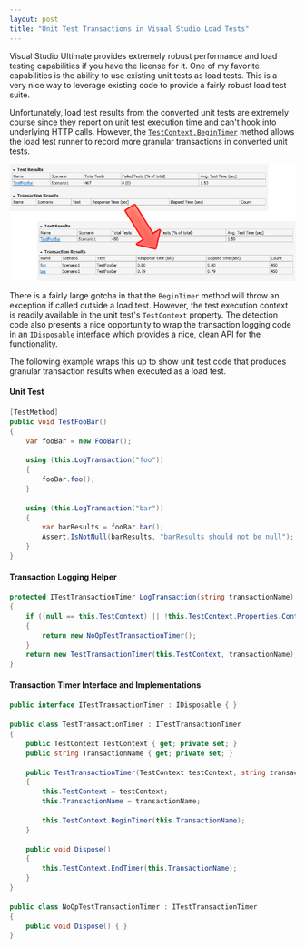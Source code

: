 ```yaml
---
layout: post
title: "Unit Test Transactions in Visual Studio Load Tests"
---
```


Visual Studio Ultimate provides extremely robust performance and load testing capabilities if you have the license for it.  One of my favorite capabilities is the ability to use existing unit tests as load tests.  This is a very nice way to leverage existing code to provide a fairly robust load test suite.

Unfortunately, load test results from the converted unit tests are extremely course since they report on unit test execution time and can't hook into underlying HTTP calls.  However, the [`TestContext.BeginTimer`](https://msdn.microsoft.com/en-us/library/microsoft.visualstudio.testtools.unittesting.testcontext.begintimer.aspx) method allows the load test runner to record more granular transactions in converted unit tests.

<div class="text-center">
<img src="/images/transactions_diff.png" alt="Before and After Transactions">
</div>

There is a fairly large gotcha in that the `BeginTimer` method will throw an exception if called outside a load test.  However, the test execution context is readily available in the unit test's `TestContext` property.  The detection code also presents a nice opportunity to wrap the transaction logging code in an `IDisposable` interface which provides a nice, clean API for the functionality.

The following example wraps this up to show unit test code that produces granular transaction results when executed as a load test.

#### Unit Test

``` csharp
[TestMethod]
public void TestFooBar()
{
    var fooBar = new FooBar();

    using (this.LogTransaction("foo"))
    {
        fooBar.foo();
    }

    using (this.LogTransaction("bar"))
    {
        var barResults = fooBar.bar();
        Assert.IsNotNull(barResults, "barResults should not be null");
    }
}
```

#### Transaction Logging Helper

``` csharp
protected ITestTransactionTimer LogTransaction(string transactionName)
{
    if ((null == this.TestContext) || !this.TestContext.Properties.Contains("$LoadTestUserContext"))
    {
        return new NoOpTestTransactionTimer();
    }
    return new TestTransactionTimer(this.TestContext, transactionName);
}
```

#### Transaction Timer Interface and Implementations
``` csharp
public interface ITestTransactionTimer : IDisposable { }

public class TestTransactionTimer : ITestTransactionTimer
{
    public TestContext TestContext { get; private set; }
    public string TransactionName { get; private set; }

    public TestTransactionTimer(TestContext testContext, string transactionName)
    {
        this.TestContext = testContext;
        this.TransactionName = transactionName;

        this.TestContext.BeginTimer(this.TransactionName);
    }

    public void Dispose()
    {
        this.TestContext.EndTimer(this.TransactionName);
    }
}

public class NoOpTestTransactionTimer : ITestTransactionTimer
{
    public void Dispose() { }
}
```
